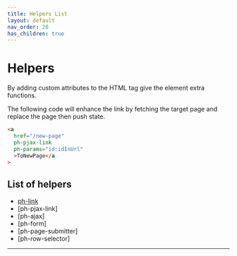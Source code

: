 ```yaml
---
title: Helpers List
layout: default
nav_order: 20
has_children: true
---
```


# Helpers

By adding custom attributes to the HTML tag give the element extra functions.

The following code will enhance the link by fetching the target page and replace the page then push state.

```html
<a
  href="/new-page"
  ph-pjax-link
  ph-params="id:idInUrl"
  >ToNewPage</a
>
```
## List of helpers

* [ph-link]
* [ph-pjax-link]
* [ph-ajax]
* [ph-form]
* [ph-page-submitter]
* [ph-row-selector]

----

[ph-link]: /helpers/